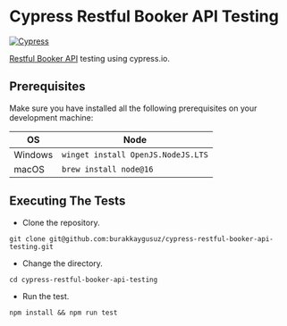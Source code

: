 # Cypress Restful Booker API Testing

[![Cypress](https://img.shields.io/npm/v/cypress?color=33ff99&label=cypress&logo=cypress&logoColor=33ff99&style=for-the-badge)](https://www.cypress.io)

[Restful Booker API](https://restful-booker.herokuapp.com) testing using cypress.io.

## Prerequisites

Make sure you have installed all the following prerequisites on your development machine:

| OS      | Node                                       |
|---------|--------------------------------------------|
| Windows | `winget install OpenJS.NodeJS.LTS`         |
| macOS   | `brew install node@16`                     |

## Executing The Tests

- Clone the repository.

```shell
git clone git@github.com:burakkaygusuz/cypress-restful-booker-api-testing.git
```

- Change the directory.

```shell
cd cypress-restful-booker-api-testing
```

- Run the test.

```shell
npm install && npm run test
```
